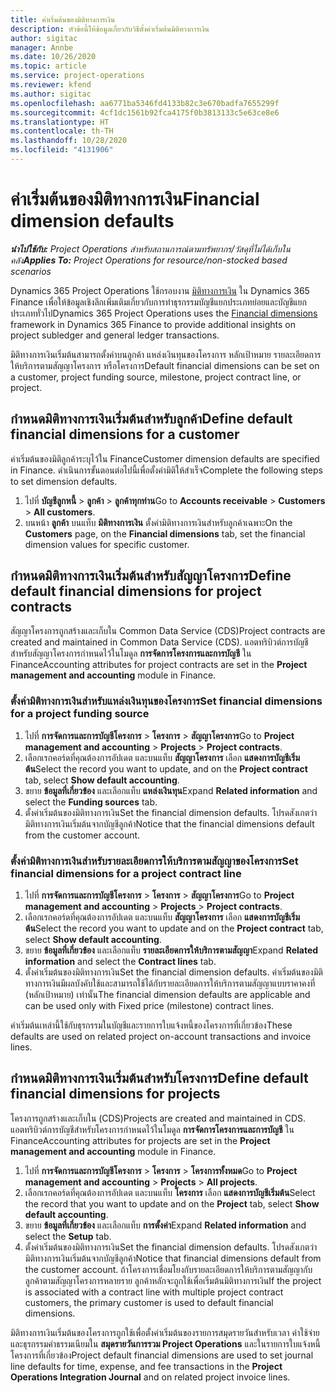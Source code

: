 ```yaml
---
title: ค่าเริ่มต้นของมิติทางการเงิน
description: หัวข้อนี้ให้ข้อมูลเกี่ยวกับวิธีตั้งค่าเริ่มต้นมิติทางการเงิน
author: sigitac
manager: Annbe
ms.date: 10/26/2020
ms.topic: article
ms.service: project-operations
ms.reviewer: kfend
ms.author: sigitac
ms.openlocfilehash: aa6771ba5346fd4133b82c3e670badfa7655299f
ms.sourcegitcommit: 4cf1dc1561b92fca4175f0b3813133c5e63ce8e6
ms.translationtype: HT
ms.contentlocale: th-TH
ms.lasthandoff: 10/28/2020
ms.locfileid: "4131906"
---
```

# <a name="financial-dimension-defaults"></a><span data-ttu-id="ef87f-103">ค่าเริ่มต้นของมิติทางการเงิน</span><span class="sxs-lookup"><span data-stu-id="ef87f-103">Financial dimension defaults</span></span>

<span data-ttu-id="ef87f-104">_**นำไปใช้กับ:** Project Operations สำหรับสถานการณ์ตามทรัพยากร/วัสดุที่ไม่ได้เก็บในคลัง_</span><span class="sxs-lookup"><span data-stu-id="ef87f-104">_**Applies To:** Project Operations for resource/non-stocked based scenarios_</span></span>

<span data-ttu-id="ef87f-105">Dynamics 365 Project Operations ใช้กรอบงาน [มิติทางการเงิน](https://docs.microsoft.com/dynamics365/finance/general-ledger/financial-dimensions) ใน Dynamics 365 Finance เพื่อให้ข้อมูลเชิงลึกเพิ่มเติมเกี่ยวกับการทำธุรกรรมบัญชีแยกประเภทย่อยและบัญชีแยกประเภททั่วไป</span><span class="sxs-lookup"><span data-stu-id="ef87f-105">Dynamics 365 Project Operations uses the [Financial dimensions](https://docs.microsoft.com/dynamics365/finance/general-ledger/financial-dimensions) framework in Dynamics 365 Finance to provide additional insights on project subledger and general ledger transactions.</span></span>

<span data-ttu-id="ef87f-106">มิติทางการเงินเริ่มต้นสามารถตั้งค่าบนลูกค้า แหล่งเงินทุนของโครงการ หลักเป้าหมาย รายละเอียดการให้บริการตามสัญญาโครงการ หรือโครงการ</span><span class="sxs-lookup"><span data-stu-id="ef87f-106">Default financial dimensions can be set on a customer, project funding source, milestone, project contract line, or project.</span></span>

## <a name="define-default-financial-dimensions-for-a-customer"></a><span data-ttu-id="ef87f-107">กำหนดมิติทางการเงินเริ่มต้นสำหรับลูกค้า</span><span class="sxs-lookup"><span data-stu-id="ef87f-107">Define default financial dimensions for a customer</span></span>

<span data-ttu-id="ef87f-108">ค่าเริ่มต้นของมิติลูกค้าระบุไว้ใน Finance</span><span class="sxs-lookup"><span data-stu-id="ef87f-108">Customer dimension defaults are specified in Finance.</span></span> <span data-ttu-id="ef87f-109">ดำเนินการขั้นตอนต่อไปนี้เพื่อตั้งค่ามิติให้สำเร็จ</span><span class="sxs-lookup"><span data-stu-id="ef87f-109">Complete the following steps to set dimension defaults.</span></span>

1. <span data-ttu-id="ef87f-110">ไปที่ **บัญชีลูกหนี้** > **ลูกค้า** > **ลูกค้าทุกท่าน**</span><span class="sxs-lookup"><span data-stu-id="ef87f-110">Go to **Accounts receivable** > **Customers** > **All customers**.</span></span>
2. <span data-ttu-id="ef87f-111">บนหน้า **ลูกค้า** บนแท็บ **มิติทางการเงิน** ตั้งค่ามิติทางการเงินสำหรับลูกค้าเฉพาะ</span><span class="sxs-lookup"><span data-stu-id="ef87f-111">On the **Customers** page, on the **Financial dimensions** tab, set the financial dimension values for specific customer.</span></span>

## <a name="define-default-financial-dimensions-for-project-contracts"></a><span data-ttu-id="ef87f-112">กำหนดมิติทางการเงินเริ่มต้นสำหรับสัญญาโครงการ</span><span class="sxs-lookup"><span data-stu-id="ef87f-112">Define default financial dimensions for project contracts</span></span>

<span data-ttu-id="ef87f-113">สัญญาโครงการถูกสร้างและเก็บใน Common Data Service (CDS)</span><span class="sxs-lookup"><span data-stu-id="ef87f-113">Project contracts are created and maintained in Common Data Service (CDS).</span></span> <span data-ttu-id="ef87f-114">แอตทริบิวต์การบัญชีสำหรับสัญญาโครงการกำหนดไว้ในโมดูล **การจัดการโครงการและการบัญชี** ใน Finance</span><span class="sxs-lookup"><span data-stu-id="ef87f-114">Accounting attributes for project contracts are set in the **Project management and accounting** module in Finance.</span></span>

### <a name="set-financial-dimensions-for-a-project-funding-source"></a><span data-ttu-id="ef87f-115">ตั้งค่ามิติทางการเงินสำหรับแหล่งเงินทุนของโครงการ</span><span class="sxs-lookup"><span data-stu-id="ef87f-115">Set financial dimensions for a project funding source</span></span>

1. <span data-ttu-id="ef87f-116">ไปที่ **การจัดการและการบัญชีโครงการ** > **โครงการ** > **สัญญาโครงการ**</span><span class="sxs-lookup"><span data-stu-id="ef87f-116">Go to **Project management and accounting** > **Projects** > **Project contracts**.</span></span>
2. <span data-ttu-id="ef87f-117">เลือกเรกคอร์ดที่คุณต้องการอัปเดต และบนแท็บ **สัญญาโครงการ** เลือก **แสดงการบัญชีเริ่มต้น**</span><span class="sxs-lookup"><span data-stu-id="ef87f-117">Select the record you want to update, and on the **Project contract** tab, select **Show default accounting**.</span></span>
3. <span data-ttu-id="ef87f-118">ขยาย **ข้อมูลที่เกี่ยวข้อง** และเลือกแท็บ **แหล่งเงินทุน**</span><span class="sxs-lookup"><span data-stu-id="ef87f-118">Expand **Related information** and select the **Funding sources** tab.</span></span>
4. <span data-ttu-id="ef87f-119">ตั้งค่าเริ่มต้นของมิติทางการเงิน</span><span class="sxs-lookup"><span data-stu-id="ef87f-119">Set the financial dimension defaults.</span></span> <span data-ttu-id="ef87f-120">โปรดสังเกตว่ามิติทางการเงินเริ่มต้นจากบัญชีลูกค้า</span><span class="sxs-lookup"><span data-stu-id="ef87f-120">Notice that the financial dimensions default from the customer account.</span></span>

### <a name="set-financial-dimensions-for-a-project-contract-line"></a><span data-ttu-id="ef87f-121">ตั้งค่ามิติทางการเงินสำหรับรายละเอียดการให้บริการตามสัญญาของโครงการ</span><span class="sxs-lookup"><span data-stu-id="ef87f-121">Set financial dimensions for a project contract line</span></span>

1. <span data-ttu-id="ef87f-122">ไปที่ **การจัดการและการบัญชีโครงการ** > **โครงการ** > **สัญญาโครงการ**</span><span class="sxs-lookup"><span data-stu-id="ef87f-122">Go to **Project management and accounting** > **Projects** > **Project contracts**.</span></span>
2. <span data-ttu-id="ef87f-123">เลือกเรกคอร์ดที่คุณต้องการอัปเดต และบนแท็บ **สัญญาโครงการ** เลือก **แสดงการบัญชีเริ่มต้น**</span><span class="sxs-lookup"><span data-stu-id="ef87f-123">Select the record you want to update and on the **Project contract** tab, select **Show default accounting**.</span></span>
3. <span data-ttu-id="ef87f-124">ขยาย **ข้อมูลที่เกี่ยวข้อง** และเลือกแท็บ **รายละเอียดการให้บริการตามสัญญา**</span><span class="sxs-lookup"><span data-stu-id="ef87f-124">Expand **Related information** and select the **Contract lines** tab.</span></span>
4. <span data-ttu-id="ef87f-125">ตั้งค่าเริ่มต้นของมิติทางการเงิน</span><span class="sxs-lookup"><span data-stu-id="ef87f-125">Set the financial dimension defaults.</span></span> <span data-ttu-id="ef87f-126">ค่าเริ่มต้นของมิติทางการเงินมีผลบังคับใช้และสามารถใช้ได้กับรายละเอียดการให้บริการตามสัญญาแบบราคาคงที่ (หลักเป้าหมาย) เท่านั้น</span><span class="sxs-lookup"><span data-stu-id="ef87f-126">The financial dimension defaults are applicable and can be used only with Fixed price (milestone) contract lines.</span></span>

<span data-ttu-id="ef87f-127">ค่าเริ่มต้นเหล่านี้ใช้กับธุรกรรมในบัญชีและรายการใบแจ้งหนี้ของโครงการที่เกี่ยวข้อง</span><span class="sxs-lookup"><span data-stu-id="ef87f-127">These defaults are used on related project on-account transactions and invoice lines.</span></span>

## <a name="define-default-financial-dimensions-for-projects"></a><span data-ttu-id="ef87f-128">กำหนดมิติทางการเงินเริ่มต้นสำหรับโครงการ</span><span class="sxs-lookup"><span data-stu-id="ef87f-128">Define default financial dimensions for projects</span></span>

<span data-ttu-id="ef87f-129">โครงการถูกสร้างและเก็บใน (CDS)</span><span class="sxs-lookup"><span data-stu-id="ef87f-129">Projects are created and maintained in CDS.</span></span> <span data-ttu-id="ef87f-130">แอตทริบิวต์การบัญชีสำหรับโครงการกำหนดไว้ในโมดูล **การจัดการโครงการและการบัญชี** ใน Finance</span><span class="sxs-lookup"><span data-stu-id="ef87f-130">Accounting attributes for projects are set in the **Project management and accounting** module in Finance.</span></span>

1. <span data-ttu-id="ef87f-131">ไปที่ **การจัดการและการบัญชีโครงการ** > **โครงการ** > **โครงการทั้งหมด**</span><span class="sxs-lookup"><span data-stu-id="ef87f-131">Go to **Project management and accounting** > **Projects** > **All projects**.</span></span>
2. <span data-ttu-id="ef87f-132">เลือกเรกคอร์ดที่คุณต้องการอัปเดต และบนแท็บ **โครงการ** เลือก **แสดงการบัญชีเริ่มต้น**</span><span class="sxs-lookup"><span data-stu-id="ef87f-132">Select the record that you want to update and on the **Project** tab, select **Show default accounting**.</span></span>
3. <span data-ttu-id="ef87f-133">ขยาย **ข้อมูลที่เกี่ยวข้อง** และเลือกแท็บ **การตั้งค่า**</span><span class="sxs-lookup"><span data-stu-id="ef87f-133">Expand **Related information** and select the **Setup** tab.</span></span>
4. <span data-ttu-id="ef87f-134">ตั้งค่าเริ่มต้นของมิติทางการเงิน</span><span class="sxs-lookup"><span data-stu-id="ef87f-134">Set the financial dimension defaults.</span></span> <span data-ttu-id="ef87f-135">โปรดสังเกตว่ามิติทางการเงินเริ่มต้นจากบัญชีลูกค้า</span><span class="sxs-lookup"><span data-stu-id="ef87f-135">Notice that financial dimensions default from the customer account.</span></span> <span data-ttu-id="ef87f-136">ถ้าโครงการเชื่อมโยงกับรายละเอียดการให้บริการตามสัญญากับลูกค้าตามสัญญาโครงการหลายราย ลูกค้าหลักจะถูกใช้เพื่อเริ่มต้นมิติทางการเงิน</span><span class="sxs-lookup"><span data-stu-id="ef87f-136">If the project is associated with a contract line with multiple project contract customers, the primary customer is used to default financial dimensions.</span></span>

<span data-ttu-id="ef87f-137">มิติทางการเงินเริ่มต้นของโครงการถูกใช้เพื่อตั้งค่าเริ่มต้นของรายการสมุดรายวันสำหรับเวลา ค่าใช้จ่าย และธุรกรรมค่าธรรมเนียมใน **สมุดรายวันการรวม Project Operations** และในรายการใบแจ้งหนี้โครงการที่เกี่ยวข้อง</span><span class="sxs-lookup"><span data-stu-id="ef87f-137">Project default financial dimensions are used to set journal line defaults for time, expense, and fee transactions in the **Project Operations Integration Journal** and on related project invoice lines.</span></span>
